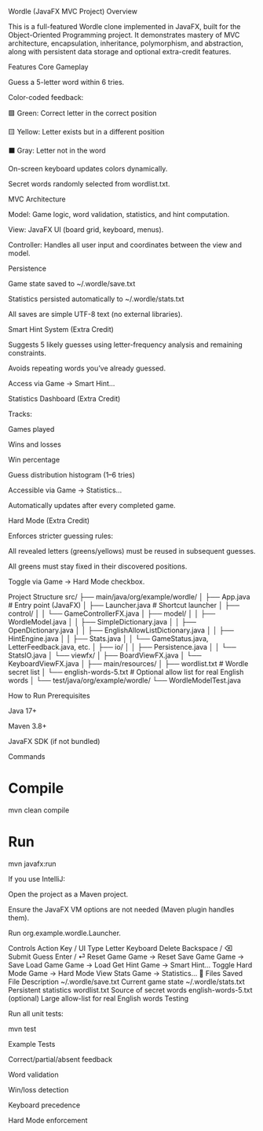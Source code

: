 Wordle (JavaFX MVC Project)
Overview

This is a full-featured Wordle clone implemented in JavaFX, built for the Object-Oriented Programming project.
It demonstrates mastery of MVC architecture, encapsulation, inheritance, polymorphism, and abstraction, along with persistent data storage and optional extra-credit features.

Features
Core Gameplay

Guess a 5-letter word within 6 tries.

Color-coded feedback:

🟩 Green: Correct letter in the correct position

🟨 Yellow: Letter exists but in a different position

⬛ Gray: Letter not in the word

On-screen keyboard updates colors dynamically.

Secret words randomly selected from wordlist.txt.

MVC Architecture

Model: Game logic, word validation, statistics, and hint computation.

View: JavaFX UI (board grid, keyboard, menus).

Controller: Handles all user input and coordinates between the view and model.

Persistence

Game state saved to ~/.wordle/save.txt

Statistics persisted automatically to ~/.wordle/stats.txt

All saves are simple UTF-8 text (no external libraries).

Smart Hint System (Extra Credit)

Suggests 5 likely guesses using letter-frequency analysis and remaining constraints.

Avoids repeating words you’ve already guessed.

Access via Game → Smart Hint…

Statistics Dashboard (Extra Credit)

Tracks:

Games played

Wins and losses

Win percentage

Guess distribution histogram (1–6 tries)

Accessible via Game → Statistics…

Automatically updates after every completed game.

Hard Mode (Extra Credit)

Enforces stricter guessing rules:

All revealed letters (greens/yellows) must be reused in subsequent guesses.

All greens must stay fixed in their discovered positions.

Toggle via Game → Hard Mode checkbox.

Project Structure
src/
├── main/java/org/example/wordle/
│   ├── App.java                # Entry point (JavaFX)
│   ├── Launcher.java           # Shortcut launcher
│   ├── control/
│   │   └── GameControllerFX.java
│   ├── model/
│   │   ├── WordleModel.java
│   │   ├── SimpleDictionary.java
│   │   ├── OpenDictionary.java
│   │   ├── EnglishAllowListDictionary.java
│   │   ├── HintEngine.java
│   │   ├── Stats.java
│   │   └── GameStatus.java, LetterFeedback.java, etc.
│   ├── io/
│   │   ├── Persistence.java
│   │   └── StatsIO.java
│   └── viewfx/
│       ├── BoardViewFX.java
│       └── KeyboardViewFX.java
│
├── main/resources/
│   ├── wordlist.txt            # Wordle secret list
│   └── english-words-5.txt     # Optional allow list for real English words
│
└── test/java/org/example/wordle/
    └── WordleModelTest.java

How to Run
Prerequisites

Java 17+

Maven 3.8+

JavaFX SDK (if not bundled)

Commands
# Compile
mvn clean compile

# Run
mvn javafx:run


If you use IntelliJ:

Open the project as a Maven project.

Ensure the JavaFX VM options are not needed (Maven plugin handles them).

Run org.example.wordle.Launcher.

Controls
Action	Key / UI
Type Letter	Keyboard
Delete	Backspace / ⌫
Submit Guess	Enter / ⏎
Reset Game	Game → Reset
Save Game	Game → Save
Load Game	Game → Load
Get Hint	Game → Smart Hint…
Toggle Hard Mode	Game → Hard Mode
View Stats	Game → Statistics…
💾 Files Saved
File	Description
~/.wordle/save.txt	Current game state
~/.wordle/stats.txt	Persistent statistics
wordlist.txt	Source of secret words
english-words-5.txt (optional)	Large allow-list for real English words
Testing

Run all unit tests:

mvn test

Example Tests

Correct/partial/absent feedback

Word validation

Win/loss detection

Keyboard precedence

Hard Mode enforcement
